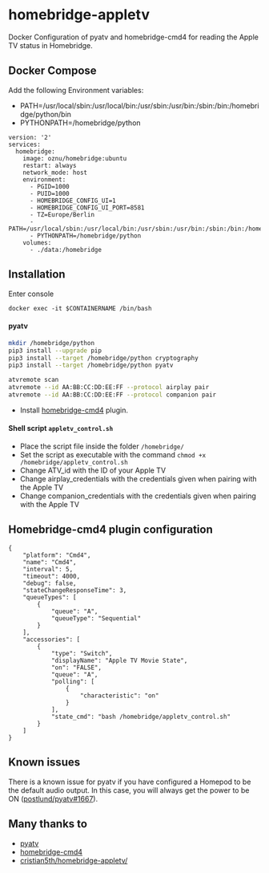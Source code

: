 # homebridge-appletv
Docker Configuration of pyatv and homebridge-cmd4 for reading the Apple TV status in Homebridge.


## Docker Compose 

Add the following Environment variables:
- PATH=/usr/local/sbin:/usr/local/bin:/usr/sbin:/usr/bin:/sbin:/bin:/homebridge/python/bin
- PYTHONPATH=/homebridge/python

```docker
version: '2'
services:
  homebridge:
    image: oznu/homebridge:ubuntu
    restart: always
    network_mode: host
    environment:
      - PGID=1000
      - PUID=1000
      - HOMEBRIDGE_CONFIG_UI=1
      - HOMEBRIDGE_CONFIG_UI_PORT=8581
      - TZ=Europe/Berlin
      - PATH=/usr/local/sbin:/usr/local/bin:/usr/sbin:/usr/bin:/sbin:/bin:/homebridge/python/bin
      - PYTHONPATH=/homebridge/python
    volumes:
      - ./data:/homebridge
```

## Installation
Enter console

```
docker exec -it $CONTAINERNAME /bin/bash
```

#### pyatv

```bash
mkdir /homebridge/python
pip3 install --upgrade pip
pip3 install --target /homebridge/python cryptography
pip3 install --target /homebridge/python pyatv

atvremote scan
atvremote --id AA:BB:CC:DD:EE:FF --protocol airplay pair
atvremote --id AA:BB:CC:DD:EE:FF --protocol companion pair
```

- Install [homebridge-cmd4](https://github.com/ztalbot2000/homebridge-cmd4) plugin.

#### Shell script `appletv_control.sh`

- Place the script file inside the folder `/homebridge/`
- Set the script as executable with the command `chmod +x /homebridge/appletv_control.sh`
- Change ATV_id with the ID of your Apple TV
- Change airplay_credentials with the credentials given when pairing with the Apple TV
- Change companion_credentials with the credentials given when pairing with the Apple TV

## Homebridge-cmd4 plugin configuration
```
{
    "platform": "Cmd4",
    "name": "Cmd4",
    "interval": 5,
    "timeout": 4000,
    "debug": false,
    "stateChangeResponseTime": 3,
    "queueTypes": [
        {
            "queue": "A",
            "queueType": "Sequential"
        }
    ],
    "accessories": [
        {
            "type": "Switch",
            "displayName": "Apple TV Movie State",
            "on": "FALSE",
            "queue": "A",
            "polling": [
                {
                    "characteristic": "on"
                }
            ],
            "state_cmd": "bash /homebridge/appletv_control.sh"
        }
    ]
}
```


## Known issues

There is a known issue for pyatv if you have configured a Homepod to be the default audio output. In this case, you will always get the power to be ON ([postlund/pyatv#1667](https://github.com/postlund/pyatv/issues/1667)).

## Many thanks to
- [pyatv](https://github.com/postlund/pyatv)
- [homebridge-cmd4](https://github.com/ztalbot2000/homebridge-cmd4)
- [cristian5th/homebridge-appletv/](https://github.com/cristian5th/homebridge-appletv/)
